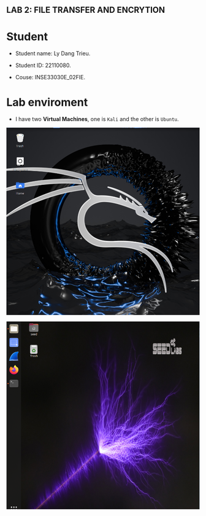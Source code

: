 ## LAB 2: FILE TRANSFER AND ENCRYTION

# Student

- Student name: Ly Dang Trieu.

- Student ID: 22110080.

- Couse: INSE33030E_02FIE.

# Lab enviroment

- I have two **Virtual Machines**, one is `Kali` and the other is `Ubuntu`.

![img](./img/img01.png)

![img](./img/img00.png)
